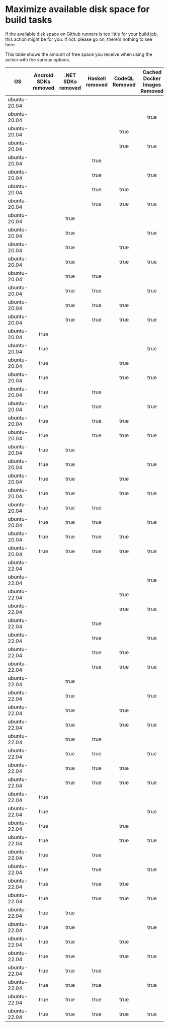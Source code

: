 # Maximize available disk space for build tasks

If the available disk space on Github runners is too little for your build job, this action might be for you.
If not: please go on, there's nothing to see here.

This table shows the amount of free space you receive when using the action with the various options.

OS | Android SDKs removed | .NET SDKs removed | Haskell removed | CodeQL Removed | Cached Docker Images Removed | GB freed | GB free | Elapsed Time (seconds) |
---|:--------------------:|:-----------------:|:---------------:|:--------------:|:----------------------------:|:--------:|:-------:|:----------------------:|
ubuntu-20.04 |  |  |  |  |  | 7 | 24 | 3
ubuntu-20.04 |  |  |  |  | true | 13 | 30 | 91
ubuntu-20.04 |  |  |  | true |  | 15 | 32 | 4
ubuntu-20.04 |  |  |  | true | true | 22 | 39 | 56
ubuntu-20.04 |  |  | true |  |  | 7 | 24 | 2
ubuntu-20.04 |  |  | true |  | true | 14 | 31 | 53
ubuntu-20.04 |  |  | true | true |  | 15 | 32 | 3
ubuntu-20.04 |  |  | true | true | true | 22 | 39 | 31
ubuntu-20.04 |  | true |  |  |  | 10 | 27 | 6
ubuntu-20.04 |  | true |  |  | true | 16 | 33 | 60
ubuntu-20.04 |  | true |  | true |  | 18 | 35 | 6
ubuntu-20.04 |  | true |  | true | true | 23 | 40 | 41
ubuntu-20.04 |  | true | true |  |  | 10 | 27 | 5
ubuntu-20.04 |  | true | true |  | true | 16 | 33 | 32
ubuntu-20.04 |  | true | true | true |  | 18 | 35 | 3
ubuntu-20.04 |  | true | true | true | true | 24 | 41 | 44
ubuntu-20.04 | true |  |  |  |  | 21 | 38 | 61
ubuntu-20.04 | true |  |  |  | true | 27 | 44 | 64
ubuntu-20.04 | true |  |  | true |  | 29 | 46 | 12
ubuntu-20.04 | true |  |  | true | true | 36 | 53 | 42
ubuntu-20.04 | true |  | true |  |  | 21 | 38 | 81
ubuntu-20.04 | true |  | true |  | true | 27 | 44 | 23
ubuntu-20.04 | true |  | true | true |  | 29 | 46 | 93
ubuntu-20.04 | true |  | true | true | true | 36 | 53 | 133
ubuntu-20.04 | true | true |  |  |  | 23 | 40 | 78
ubuntu-20.04 | true | true |  |  | true | 29 | 46 | 22
ubuntu-20.04 | true | true |  | true |  | 31 | 48 | 95
ubuntu-20.04 | true | true |  | true | true | 38 | 55 | 18
ubuntu-20.04 | true | true | true |  |  | 23 | 40 | 19
ubuntu-20.04 | true | true | true |  | true | 29 | 46 | 133
ubuntu-20.04 | true | true | true | true |  | 31 | 48 | 11
ubuntu-20.04 | true | true | true | true | true | 38 | 55 | 123
ubuntu-22.04 |  |  |  |  |  | 7 | 27 | 1
ubuntu-22.04 |  |  |  |  | true | 12 | 32 | 14
ubuntu-22.04 |  |  |  | true |  | 15 | 35 | 4
ubuntu-22.04 |  |  |  | true | true | 20 | 40 | 10
ubuntu-22.04 |  |  | true |  |  | 7 | 27 | 2
ubuntu-22.04 |  |  | true |  | true | 12 | 32 | 34
ubuntu-22.04 |  |  | true | true |  | 15 | 35 | 5
ubuntu-22.04 |  |  | true | true | true | 20 | 40 | 30
ubuntu-22.04 |  | true |  |  |  | 9 | 29 | 4
ubuntu-22.04 |  | true |  |  | true | 14 | 34 | 49
ubuntu-22.04 |  | true |  | true |  | 17 | 37 | 14
ubuntu-22.04 |  | true |  | true | true | 23 | 43 | 11
ubuntu-22.04 |  | true | true |  |  | 9 | 29 | 9
ubuntu-22.04 |  | true | true |  | true | 14 | 34 | 46
ubuntu-22.04 |  | true | true | true |  | 17 | 37 | 4
ubuntu-22.04 |  | true | true | true | true | 23 | 43 | 9
ubuntu-22.04 | true |  |  |  |  | 21 | 41 | 80
ubuntu-22.04 | true |  |  |  | true | 26 | 46 | 17
ubuntu-22.04 | true |  |  | true |  | 29 | 49 | 12
ubuntu-22.04 | true |  |  | true | true | 34 | 54 | 65
ubuntu-22.04 | true |  | true |  |  | 21 | 41 | 59
ubuntu-22.04 | true |  | true |  | true | 26 | 46 | 84
ubuntu-22.04 | true |  | true | true |  | 29 | 49 | 12
ubuntu-22.04 | true |  | true | true | true | 34 | 54 | 90
ubuntu-22.04 | true | true |  |  |  | 23 | 43 | 109
ubuntu-22.04 | true | true |  |  | true | 28 | 48 | 115
ubuntu-22.04 | true | true |  | true |  | 31 | 51 | 11
ubuntu-22.04 | true | true |  | true | true | 36 | 56 | 38
ubuntu-22.04 | true | true | true |  |  | 23 | 43 | 17
ubuntu-22.04 | true | true | true |  | true | 28 | 48 | 17
ubuntu-22.04 | true | true | true | true |  | 31 | 51 | 72
ubuntu-22.04 | true | true | true | true | true | 36 | 56 | 32
